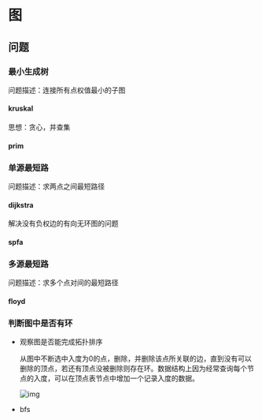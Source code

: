 # 图

## 问题

### 最小生成树

问题描述：连接所有点权值最小的子图

#### kruskal

思想：贪心，并查集

#### prim

### 单源最短路

问题描述：求两点之间最短路径

#### dijkstra

解决没有负权边的有向无环图的问题

#### spfa

### 多源最短路

问题描述：求多个点对间的最短路径

#### floyd

### 判断图中是否有环

* 观察图是否能完成拓扑排序

  从图中不断选中入度为0的点，删除，并删除该点所关联的边，直到没有可以删除的顶点，若还有顶点没被删除则存在环。数据结构上因为经常查询每个节点的入度，可以在顶点表节点中增加一个记录入度的数据。

  ![img](https://images0.cnblogs.com/blog/389111/201312/05193158-ddcb6752e1764cd4beb837873e509399.png)

* bfs

